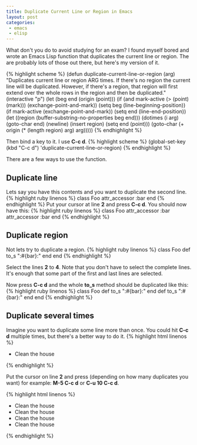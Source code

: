 ```yaml
---
title: Duplicate Current Line or Region in Emacs
layout: post
categories:
 - emacs
 - elisp
---
```


What don't you do to avoid studying for an exam? I found myself bored
and wrote an Emacs Lisp function that duplicates the current line or
region. The are probably lots of those out there, but here's my
version of it.

{% highlight scheme %}
(defun duplicate-current-line-or-region (arg)
  "Duplicates current line or region ARG times.
If there's no region the current line will be duplicated. However, if
there's a region, that region will first extend over the whole rows in
the region and then be duplicated."
  (interactive "p")
  (let (beg end (origin (point)))
    (if (and mark-active (> (point) (mark)))
        (exchange-point-and-mark))
    (setq beg (line-beginning-position))
    (if mark-active
        (exchange-point-and-mark))
    (setq end (line-end-position))
    (let ((region (buffer-substring-no-properties beg end)))
      (dotimes (i arg)
        (goto-char end)
        (newline)
        (insert region)
        (setq end (point)))
      (goto-char (+ origin (* (length region) arg) arg)))))
{% endhighlight %}

Then bind a key to it. I use **C-c d**.
{% highlight scheme %}
(global-set-key (kbd "C-c d") 'duplicate-current-line-or-region)
{% endhighlight %}

There are a few ways to use the function.

## Duplicate line
Lets say you have this contents and you want to duplicate the second line.
{% highlight ruby linenos %}
class Foo
  attr_accessor :bar
end
{% endhighlight %}
Put your cursor at line **2** and press **C-c d**. You should now have this:
{% highlight ruby linenos %}
class Foo
  attr_accessor :bar
  attr_accessor :bar
end
{% endhighlight %}

## Duplicate region
Not lets try to duplicate a region.
{% highlight ruby linenos %}
class Foo
  def to_s
    ":#{bar}:"
  end
end
{% endhighlight %}

Select the lines **2** to **4**. Note that you don't have to select the
complete lines. It's enough that some part of the first and last lines
are selected.

Now press **C-c d** and the whole **to_s** method should be duplicated
like this:
{% highlight ruby linenos %}
class Foo
  def to_s
    ":#{bar}:"
  end
  def to_s
    ":#{bar}:"
  end
end
{% endhighlight %}

## Duplicate several times
Imagine you want to duplicate some line more than once. You could
hit **C-c d** multiple times, but there's a better way to do it.
{% highlight html linenos %}
<ul id="stuff-to-do">
  <li>Clean the house</li>
</ul>
{% endhighlight %}

Put the cursor on line **2** and press (depending on how many duplicates
you want) for example: **M-5 C-c d** or **C-u 10 C-c d**.

{% highlight html linenos %}
<ul id="stuff-to-do">
  <li>Clean the house</li>
  <li>Clean the house</li>
  <li>Clean the house</li>
  <li>Clean the house</li>
</ul>
{% endhighlight %}

